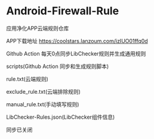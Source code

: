 # Android-Firewall-Rule
应用净化APP云端规则仓库

APP下载地址 https://coolstars.lanzoum.com/izIUO01ffq0d

Github Action 每天0点同步LibChecker规则并生成通用规则

  scripts(Github Action 同步和生成规则脚本)

  rule.txt(云端规则)
  
  exclude_rule.txt(云端排除规则)
  
  manual_rule.txt(手动填写规则)
  
  LibChecker-Rules.json(LibChecker组件信息)
  
  
  同步已关闭
